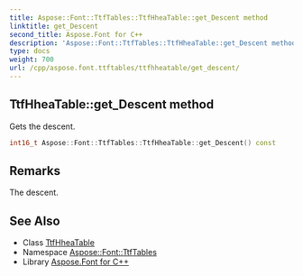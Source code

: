 ```yaml
---
title: Aspose::Font::TtfTables::TtfHheaTable::get_Descent method
linktitle: get_Descent
second_title: Aspose.Font for C++
description: 'Aspose::Font::TtfTables::TtfHheaTable::get_Descent method. Gets the descent in C++.'
type: docs
weight: 700
url: /cpp/aspose.font.ttftables/ttfhheatable/get_descent/
---
```

## TtfHheaTable::get_Descent method


Gets the descent.

```cpp
int16_t Aspose::Font::TtfTables::TtfHheaTable::get_Descent() const
```

## Remarks


The descent.
## See Also

* Class [TtfHheaTable](../)
* Namespace [Aspose::Font::TtfTables](../../)
* Library [Aspose.Font for C++](../../../)
